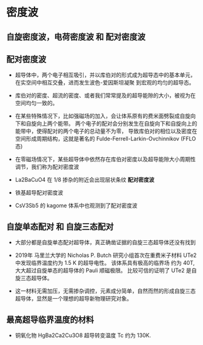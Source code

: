 # 密度波

## 自旋密度波，电荷密度波 和 配对密度波

## 配对密度波

* 超导体中，两个电子相互吸引，并以库伯对的形式成为超导态中的基本单元，在实空间中相互交叠，进而发生波色-爱因斯坦凝聚
到宏观的均匀的超导态。

* 库伯对的密度、超流的密度、或者我们常常提及的超导能隙的大小，被视为在空间均匀一致的。

* 在某些特殊情况下，比如强磁场的加入，会让体系原有的费米面劈裂成自旋向下和自旋向上两个能带。
两个电子的配对会分别发生在自旋向下和自旋向上的能带中，使得配对的两个电子的总动量不为零，
导致库伯对的相位以及密度在空间形成周期结构，这就是著名的 Fulde-Ferrell-Larkin-Ovchinnikov (FFLO态)

* 在零磁场情况下，某些超导体中依然存在库伯对密度以及超导能隙大小周期性调节，我们称为配对密度波

* La2BaCuO4 在 1/8 掺杂的附近会出现层状条纹 **配对密度波**

* 铁基超导配对密度波

* CsV3Sb5 的 kagome 体系中也观测到了配对密度波

## 自旋单态配对 和 自旋三态配对

* 大部分都是自旋单态配对超导体，真正确凿证据的自旋三态超导体还没有找到

* 2019年 马里兰大学的 Nicholas P. Butch 研究小组首次在重费米子材料 UTe2 中发现临界温度约为 1.5 K 的超导电性。
该体系具有极高的临界场 约为 40T, 大大超过自旋单态的超导体的 Pauli 顺磁极限。
比较可信的证明了 UTe2 是自旋三态超导体。

* 这一材料无需加压，无需掺杂调控，元素成分简单，自然而然的形成自旋三态超导体，显然是一个理想的超导新物理研究对象。

## 最高超导临界温度的材料

* 铜氧化物 HgBa2Ca2Cu3O8 超导转变温度 Tc 约为 130K.